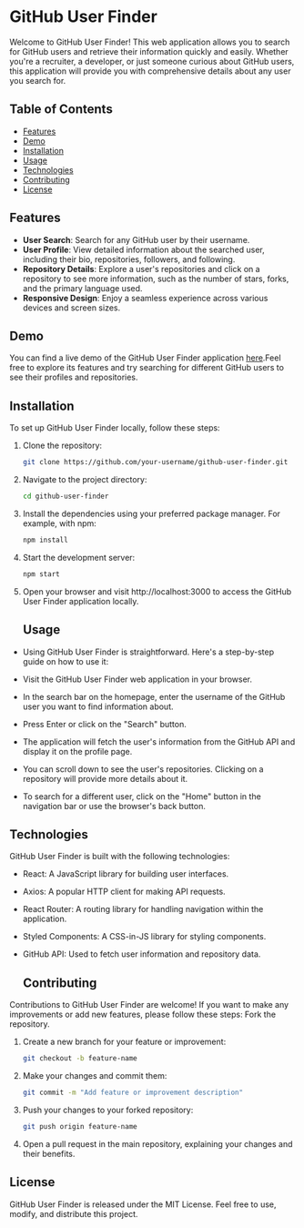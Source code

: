 # GitHub User Finder

Welcome to GitHub User Finder! This web application allows you to search for GitHub users and retrieve their information quickly and easily. Whether you're a recruiter, a developer, or just someone curious about GitHub users, this application will provide you with comprehensive details about any user you search for.

## Table of Contents

- [Features](#features)
- [Demo](#demo)
- [Installation](#installation)
- [Usage](#usage)
- [Technologies](#technologies)
- [Contributing](#contributing)
- [License](#license)

## Features

- **User Search**: Search for any GitHub user by their username.
- **User Profile**: View detailed information about the searched user, including their bio, repositories, followers, and following.
- **Repository Details**: Explore a user's repositories and click on a repository to see more information, such as the number of stars, forks, and the primary language used.
- **Responsive Design**: Enjoy a seamless experience across various devices and screen sizes.

## Demo

You can find a live demo of the GitHub User Finder application [here](https://git-user-finders.netlify.app/).Feel free to explore its features and try searching for different GitHub users to see their profiles and repositories.

## Installation

To set up GitHub User Finder locally, follow these steps:

1. Clone the repository:

   ```bash
   git clone https://github.com/your-username/github-user-finder.git
   
2. Navigate to the project directory:
   ```bash
   cd github-user-finder

3. Install the dependencies using your preferred package manager. For example, with npm:
   ```bash
   npm install

4. Start the development server:
   ```bash
   npm start

5. Open your browser and visit http://localhost:3000 to access the GitHub User Finder application locally.


   ## Usage
- Using GitHub User Finder is straightforward. Here's a step-by-step guide on how to use it:

- Visit the GitHub User Finder web application in your browser.

- In the search bar on the homepage, enter the username of the GitHub user you want to find information about.

- Press Enter or click on the "Search" button.

- The application will fetch the user's information from the GitHub API and display it on the profile page.

- You can scroll down to see the user's repositories. Clicking on a repository will provide more details about it.

- To search for a different user, click on the "Home" button in the navigation bar or use the browser's back button.


## Technologies
GitHub User Finder is built with the following technologies:

- React: A JavaScript library for building user interfaces.
- Axios: A popular HTTP client for making API requests.
- React Router: A routing library for handling navigation within the application.
- Styled Components: A CSS-in-JS library for styling components.
- GitHub API: Used to fetch user information and repository data.

  ## Contributing
Contributions to GitHub User Finder are welcome! If you want to make any improvements or add new features, please follow these steps:
Fork the repository.

1. Create a new branch for your feature or improvement:
    ```bash
    git checkout -b feature-name

2. Make your changes and commit them:
   ```bash
   git commit -m "Add feature or improvement description"

3. Push your changes to your forked repository:
   ```bash
   git push origin feature-name

4. Open a pull request in the main repository, explaining your changes and their benefits.


## License
GitHub User Finder is released under the MIT License. Feel free to use, modify, and distribute this project.
